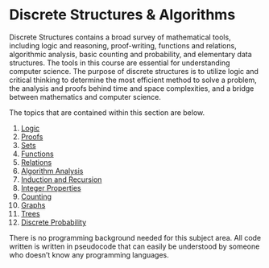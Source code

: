 # Discrete Structures & Algorithms

Discrete Structures contains a broad survey of mathematical tools, including logic and reasoning, proof-writing, functions and relations, algorithmic analysis, basic counting and probability, and elementary data structures. The tools in this course are essential for understanding computer science. The purpose of discrete structures is to utilize logic and critical thinking to determine the most efficient method to solve a problem, the analysis and proofs behind time and space complexities, and a bridge between mathematics and computer science.

The topics that are contained within this section are below.

1. [Logic](01\_Logic.md)
2. [Proofs](02\_Proofs.md)
3. [Sets](03\_Sets.md)
4. [Functions](04\_Functions.md)
5. [Relations](05\_Relations.md)
6. [Algorithm Analysis](06\_AlgorithmAnalysis.md)
7. [Induction and Recursion](07\_InductionAndRecursion.md)
8. [Integer Properties](08\_IntegerProperties.md)
9. [Counting](09\_Counting.md)
10. [Graphs](10\_Graphs.md)
11. [Trees](11\_Trees.md)
12. [Discrete Probability](12\_DiscreteProbability.md)

There is no programming background needed for this subject area. All code written is written in pseudocode that can easily be understood by someone who doesn’t know any programming languages.

